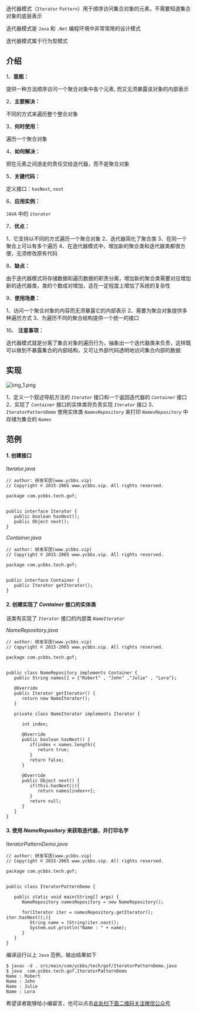 迭代器模式（`Iterator` `Pattern`）用于顺序访问集合对象的元素，不需要知道集合对象的底层表示

迭代器模式是 `Java` 和 `.Net` 编程环境中非常常用的设计模式

迭代器模式属于行为型模式

## 介绍 ##

1、**意图：**

提供一种方法顺序访问一个聚合对象中各个元素, 而又无须暴露该对象的内部表示

2、**主要解决：**

不同的方式来遍历整个整合对象

3、**何时使用：**

遍历一个聚合对象

4、**如何解决：**

把在元素之间游走的责任交给迭代器，而不是聚合对象

5、**关键代码：**

定义接口：`hasNext`, `next`

6、**应用实例：**

`JAVA` 中的 `iterator`

7、**优点：**

1、它支持以不同的方式遍历一个聚合对象
2、迭代器简化了聚合类
3、在同一个聚合上可以有多个遍历
4、在迭代器模式中，增加新的聚合类和迭代器类都很方便，无须修改原有代码

8、**缺点：**

由于迭代器模式将存储数据和遍历数据的职责分离，增加新的聚合类需要对应增加新的迭代器类，类的个数成对增加，这在一定程度上增加了系统的复杂性

9、**使用场景：**

1、访问一个聚合对象的内容而无须暴露它的内部表示
2、需要为聚合对象提供多种遍历方式
3、为遍历不同的聚合结构提供一个统一的接口

10、 **注意事项：**

迭代器模式就是分离了集合对象的遍历行为，抽象出一个迭代器类来负责，这样既可以做到不暴露集合的内部结构，又可让外部代码透明地访问集合内部的数据

## 实现 ##

![img\_1.png][img_1.png]

1、定义一个叙述导航方法的 *`Iterator`* 接口和一个返回迭代器的 *`Container`* 接口
2、实现了 *`Container`* 接口的实体类将负责实现 *`Iterator`* 接口
3、*`IteratorPatternDemo`* 使用实体类 *`NamesRepository`* 来打印 *`NamesRepository`* 中存储为集合的 *`Names`*

## 范例 ##

#### 1. 创建接口 ####

*Iterator.java*

```
// author: 研发军团(www.ycbbs.vip)
// Copyright © 2015-2065 www.ycbbs.vip. All rights reserved.

package com.ycbbs.tech.gof;


public interface Iterator {
   public boolean hasNext();
   public Object next();
}
```

*Container.java*

```
// author: 研发军团(www.ycbbs.vip)
// Copyright © 2015-2065 www.ycbbs.vip. All rights reserved.

package com.ycbbs.tech.gof;


public interface Container {
   public Iterator getIterator();
}
```

#### 2. 创建实现了 *Container* 接口的实体类 ####

该类有实现了 *`Iterator`* 接口的内部类 *`NameIterator`*

*NameRepository.java*

```
// author: 研发军团(www.ycbbs.vip)
// Copyright © 2015-2065 www.ycbbs.vip. All rights reserved.

package com.ycbbs.tech.gof;


public class NameRepository implements Container {
   public String names[] = {"Robert" , "John" ,"Julie" , "Lora"};

   @Override
   public Iterator getIterator() {
      return new NameIterator();
   }

   private class NameIterator implements Iterator {

      int index;

      @Override
      public boolean hasNext() {
         if(index < names.length){
            return true;
         }
         return false;
      }

      @Override
      public Object next() {
         if(this.hasNext()){
            return names[index++];
         }
         return null;
      }     
   }
}
```

#### 3. 使用 *NameRepository* 来获取迭代器，并打印名字 ####

*IteratorPatternDemo.java*

```
// author: 研发军团(www.ycbbs.vip)
// Copyright © 2015-2065 www.ycbbs.vip. All rights reserved.

package com.ycbbs.tech.gof;


public class IteratorPatternDemo {

   public static void main(String[] args) {
      NameRepository namesRepository = new NameRepository();

      for(Iterator iter = namesRepository.getIterator(); iter.hasNext();){
         String name = (String)iter.next();
         System.out.println("Name : " + name);
      }     
   }
}
```

编译运行以上 `Java` 范例，输出结果如下

```
$ javac -d . src/main/com/ycbbs/tech/gof/IteratorPatternDemo.java
$ java  com.ycbbs.tech.gof.IteratorPatternDemo
Name : Robert
Name : John
Name : Julie
Name : Lora
```
[img_1.png]: https://gitee.com/duchaochen/gongzhonghao/raw/master/个人博客文章/001-images/souyunku-web/2019/08/0802/03/21/img_1.png

希望读者能够给小编留言，也可以点击[此处扫下面二维码关注微信公众号](https://www.ycbbs.vip/?p=28 "此处扫下面二维码关注微信公众号")